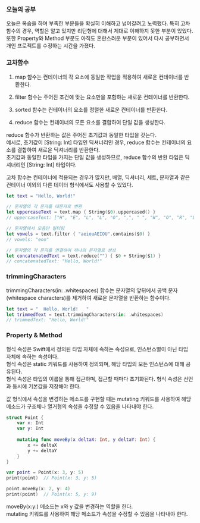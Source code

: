 ### 오늘의 공부

오늘은 복습을 하며 부족한 부분들을 확실히 이해하고 넘어갈려고 노력했다. 특히 고차함수의 경우, 역할은 알고 있지만 리턴형에 대해서 제대로 이해하지 못한 부분이 있었다.<br>
또한 Property와 Method 부분도 아직도 혼란스러운 부분이 있어서 다시 공부하면서 개인 프로젝트를 수정하는 시간을 가졌다.<br>

### 고차함수

1. map 함수는 컨테이너의 각 요소에 동일한 작업을 적용하여 새로운 컨테이너를 반환한다.<br>
2. filter 함수는 주어진 조건에 맞는 요소만을 포함하는 새로운 컨테이너를 반환한다.<br>
3. sorted 함수는 컨테이너의 요소를 정렬한 새로운 컨테이너를 반환한다.<br>

4. reduce 함수는 컨테이너의 모든 요소를 결합하여 단일 값을 생성한다.<br>

reduce 함수가 반환하는 값은 주어진 초기값과 동일한 타입을 갖는다.<br>
예시로, 초기값이 [String: Int] 타입인 딕셔너리인 경우, reduce 함수는 컨테이너의 요소를 결합하여 새로운 딕셔너리를 반환한다.<br>
초기값과 동일한 타입을 가지는 단일 값을 생성하므로, reduce 함수의 반환 타입은 딕셔너리인 [String: Int] 타입이다.<br>


고차 함수는 컨테이너에 적용되는 경우가 많지만, 배열, 딕셔너리, 세트, 문자열과 같은 컨테이너 이외의 다른 데이터 형식에서도 사용할 수 있었다.<br>

```swift
let text = "Hello, World!"

// 문자열의 각 문자를 대문자로 변환
let uppercaseText = text.map { String($0).uppercased() }
// uppercaseText: ["H", "E", "L", "L", "O", ",", " ", "W", "O", "R", "L", "D", "!"]

// 문자열에서 모음만 필터링
let vowels = text.filter { "aeiouAEIOU".contains($0) }
// vowels: "eoo"

// 문자열의 각 문자를 연결하여 하나의 문자열로 생성
let concatenatedText = text.reduce("") { $0 + String($1) }
// concatenatedText: "Hello, World!"
```

### trimmingCharacters
trimmingCharacters(in: .whitespaces) 함수는 문자열의 앞뒤에서 공백 문자(whitespace characters)를 제거하여 새로운 문자열을 반환하는 함수이다.<br>
```swift
let text = "  Hello, World!   "
let trimmedText = text.trimmingCharacters(in: .whitespaces)
// trimmedText: "Hello, World!"
```

### Property & Method

형식 속성은 Swift에서 정의된 타입 자체에 속하는 속성으로, 인스턴스별이 아닌 타입 자체에 속하는 속성이다.<br>
형식 속성은 static 키워드를 사용하여 정의되며, 해당 타입의 모든 인스턴스에 대해 공유된다.<br>
형식 속성은 타입의 이름을 통해 접근하며, 접근할 때마다 초기화된다. 형식 속성은 선언과 동시에 기본값을 저장해야 한다.<br>


값 형식에서 속성을 변경하는 메소드를 구현할 때는 mutating 키워드를 사용하여 해당 메소드가 구조체나 열거형의 속성을 수정할 수 있음을 나타내야 한다.<br>

```swift
struct Point {
    var x: Int
    var y: Int
    
    mutating func moveBy(x deltaX: Int, y deltaY: Int) {
        x += deltaX
        y += deltaY
    }
}

var point = Point(x: 3, y: 5)
print(point)  // Point(x: 3, y: 5)

point.moveBy(x: 2, y: 4)
print(point)  // Point(x: 5, y: 9)
```
moveBy(x:y:) 메소드는 x와 y 값을 변경하는 역할을 한다.<br>
mutating 키워드를 사용하여 해당 메소드가 속성을 수정할 수 있음을 나타내야 한다.<br>

